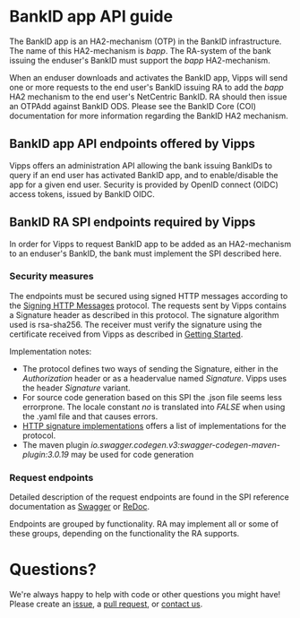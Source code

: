 # BankID app API guide

The BankID app is an HA2-mechanism (OTP) in the BankID infrastructure. The name of this HA2-mechanism is _bapp_.
The RA-system of the bank issuing the enduser's BankID must support the _bapp_ HA2-mechanism. 

When an enduser downloads and activates the BankID app, Vipps will send one or more requests to the end user's 
BankID issuing RA to add the _bapp_ HA2 mechanism to the end user's NetCentric BankID. 
RA should then issue an OTPAdd against BankID ODS. 
Please see the BankID Core (COI) documentation for more information regarding the BankID HA2 mechanism.

## BankID app API endpoints offered by Vipps
Vipps offers an administration API allowing the bank issuing BankIDs to query if an end user has activated BankID app, and to enable/disable the app for a given end user.
Security is provided by OpenID connect (OIDC) access tokens, issued by BankID OIDC.

## BankID RA SPI endpoints required by Vipps
In order for Vipps to request BankID app to be added as an HA2-mechanism to an enduser's BankID, the bank must implement the SPI 
described here. 

### Security measures
The endpoints must be secured using signed HTTP messages according to the 
[Signing HTTP Messages](https://tools.ietf.org/html/draft-cavage-http-signatures-12) protocol. The requests sent by Vipps contains 
a Signature header as described in this protocol. The signature algorithm used is rsa-sha256. 
The receiver must verify the signature using the certificate received 
from Vipps as described in [Getting Started](../blob/master/bankid-app-getting-started.md). 

Implementation notes:
* The protocol defines two ways of sending the Signature, either in the _Authorization_ header or as a headervalue named _Signature_. 
Vipps uses the header _Signature_ variant.
* For source code generation based on this SPI the .json file seems less errorprone. The locale constant _no_ is 
translated into _FALSE_ when using the .yaml file and that causes errors. 
* [HTTP signature implementations](https://github.com/w3c-ccg/http-signatures/issues/1) offers a list of implementations for the protocol.
* The maven plugin _io.swagger.codegen.v3:swagger-codegen-maven-plugin:3.0.19_ may be used for code generation

### Request endpoints

Detailed description of the request endpoints are found in the SPI reference documentation as [Swagger](https://vippsas.github.io/bankid-app-activation-spi/) or [ReDoc](https://vippsas.github.io/bankid-app-activation-spi/redoc.html).

Endpoints are grouped by functionality. RA may implement all or some of these groups, depending on the functionality the RA supports. 

# Questions?

We're always happy to help with code or other questions you might have!
Please create an [issue](https://github.com/vippsas/bankid-app-activation-spi/issues),
a [pull request](https://github.com/vippsas/bankid-app-activation-spi/pulls),
or [contact us](https://github.com/vippsas/vipps-developers/blob/master/contact.md).
